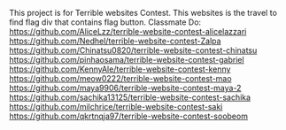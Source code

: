 This project is for Terrible websites Contest.
This websites is the travel to find flag div that contains flag button.
Classmate Do:
https://github.com/AliceLzz/terrible-website-contest-alicelazzari
https://github.com/Nedhel/terrible-website-contest-Zalpa
https://github.com/Chinatsu0820/terrible-website-contest-chinatsu
https://github.com/pinhaosama/terrible-website-contest-gabriel
https://github.com/KennyAle/terrible-website-contest-kenny
https://github.com/meow0222/terrible-website-contest-mao
https://github.com/maya9906/terrible-website-contest-maya-2
https://github.com/sachika13125/terrible-website-contest-sachika
https://github.com/milchrice/terrible-website-contest-saki
https://github.com/qkrtnqja97/terrible-website-contest-soobeom